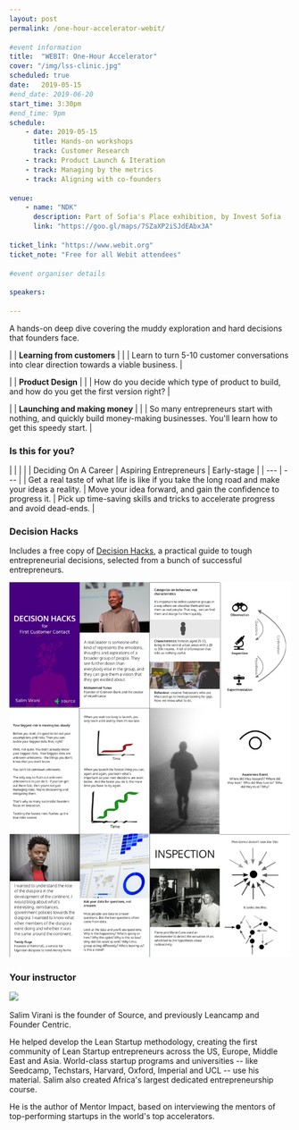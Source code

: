 ```yaml
---
layout: post
permalink: /one-hour-accelerator-webit/

#event information
title:  "WEBIT: One-Hour Accelerator"
cover: "/img/lss-clinic.jpg"
scheduled: true
date:   2019-05-15
#end_date: 2019-06-20
start_time: 3:30pm
#end_time: 9pm
schedule:
    - date: 2019-05-15
      title: Hands-on workshops
      track: Customer Research
    - track: Product Launch & Iteration
    - track: Managing by the metrics
    - track: Aligning with co-founders

venue:
    - name: "NDK"
      description: Part of Sofia's Place exhibition, by Invest Sofia
      link: "https://goo.gl/maps/7SZaXP2iSJdEAbx3A"

ticket_link: "https://www.webit.org"
ticket_note: "Free for all Webit attendees"

#event organiser details

speakers:
  
---
```

A hands-on deep dive covering the muddy exploration and hard decisions that founders face.


| <i class="fa fa-2x fa-comment" aria-hidden="true"></i> | **Learning from customers** |
| | Learn to turn 5-10 customer conversations into clear direction towards a viable business. |

| <i class="fa fa-2x fa-paper-plane" aria-hidden="true"></i> | **Product Design** |
| | How do you decide which type of product to build, and how do you get the first version right? |

| <i class="fa fa-2x fa-rocket" aria-hidden="true"></i> | **Launching and making money** |
| | So many entrepreneurs start with nothing, and quickly build money-making businesses. You'll learn how to get this speedy start. |


### Is this for you?

| <i class="fa fa-3x fa-graduation-cap" aria-hidden="true"></i> | <i class="fa fa-3x fa-fire" aria-hidden="true"></i> | <i class="fa fa-3x fa-line-chart" aria-hidden="true"></i> |
| Deciding On A Career | Aspiring Entrepreneurs | Early-stage |
| --- | --- |
| Get a real taste of what life is like if you take the long road and make your ideas a reality. | Move your idea forward, and gain the confidence to progress it. | Pick up time-saving skills and tricks to accelerate progress and avoid dead-ends. |

### Decision Hacks

Includes a free copy of [Decision Hacks](http://decisionhacks.co), a practical guide to tough entrepreneurial decisions, selected from a bunch of successful entrepreneurs.

![](/img/dh-preview.png)

### Your instructor

<span class="speaker">![](http://www.salimvirani.com/images/salim_virani.png)</span>

Salim Virani is the founder of Source, and previously Leancamp and Founder Centric. 

He helped develop the Lean Startup methodology, creating the first community of Lean Startup entrepreneurs across the US, Europe, Middle East and Asia.  World-class startup programs and universities -- like Seedcamp, Techstars, Harvard, Oxford, Imperial and UCL -- use his material. Salim also created Africa's largest dedicated entrepreneurship course. 

He is the author of Mentor Impact, based on interviewing the mentors of top-performing startups in the world's top accelerators.
 

